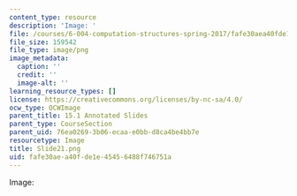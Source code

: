 ```yaml
---
content_type: resource
description: 'Image: '
file: /courses/6-004-computation-structures-spring-2017/fafe30aea40fde1e45456488f746751a_Slide21.png
file_size: 159542
file_type: image/png
image_metadata:
  caption: ''
  credit: ''
  image-alt: ''
learning_resource_types: []
license: https://creativecommons.org/licenses/by-nc-sa/4.0/
ocw_type: OCWImage
parent_title: 15.1 Annotated Slides
parent_type: CourseSection
parent_uid: 76ea0269-3b06-ecaa-e0bb-d8ca4be4bb7e
resourcetype: Image
title: Slide21.png
uid: fafe30ae-a40f-de1e-4545-6488f746751a
---
```

Image: 